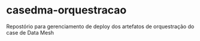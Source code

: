 # casedma-orquestracao
Repostório para gerenciamento de deploy dos artefatos de orquestração do case de Data Mesh
